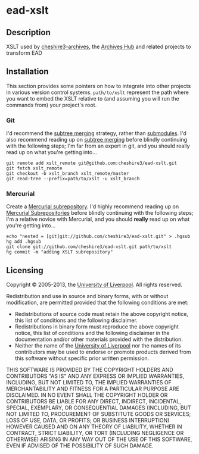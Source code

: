 ead-xslt
========

Description
-----------

XSLT used by [cheshire3-archives][1], the [Archives Hub][2] and related projects to
transform EAD

[1]: https://github.com/cheshire3/cheshire3-archives
[2]: http://archiveshub.ac.uk


Installation
------------

This section provides some pointers on how to integrate into other projects in
various version control systems. `path/to/xslt` represent the path where you
want to embed the XSLT relative to (and assuming you will run the commands from)
your project's root.


### Git


I'd recommend the [subtree merging][3] strategy, rather than [submodules][2].
I'd also recommend reading up on [subtree merging][4] before blindly continuing
with the following steps; I'm far from an expert in git, and you should really
read up on what you're getting into...

```shell
git remote add xslt_remote git@github.com:cheshire3/ead-xslt.git
git fetch xslt_remote
git checkout -b xslt_branch xslt_remote/master
git read-tree --prefix=path/to/xslt -u xslt_branch
```

[3]: http://git-scm.com/book/en/Git-Tools-Subtree-Merging
[4]: http://git-scm.com/book/en/Git-Tools-Submodules


### Mercurial


Create a [Mercurial subrepository][5]. I'd highly recommend reading up on
[Mercurial Subrepositories][5] before blindly continuing with the following
steps; I'm a relative novice with Mercurial, and you should **really** read up
on what you're getting into...

```shell
echo "nested = [git]git://github.com/cheshire3/ead-xslt.git" > .hgsub
hg add .hgsub
git clone git://github.com/cheshire3/ead-xslt.git path/to/xslt
hg commit -m "adding XSLT subrepository" 
```

[5]: http://mercurial.selenic.com/wiki/Subrepository


Licensing
---------

Copyright © 2005-2013, the [University of Liverpool][*]. All rights reserved.

Redistribution and use in source and binary forms, with or without
modification, are permitted provided that the following conditions are
met:

 * Redistributions of source code must retain the above copyright
   notice, this list of conditions and the following disclaimer.
 * Redistributions in binary form must reproduce the above copyright
   notice, this list of conditions and the following disclaimer in the
   documentation and/or other materials provided with the distribution.
 * Neither the name of the [University of Liverpool][*] nor the names of its
   contributors may be used to endorse or promote products derived from
   this software without specific prior written permission.

THIS SOFTWARE IS PROVIDED BY THE COPYRIGHT HOLDERS AND CONTRIBUTORS "AS
IS" AND ANY EXPRESS OR IMPLIED WARRANTIES, INCLUDING, BUT NOT LIMITED
TO, THE IMPLIED WARRANTIES OF MERCHANTABILITY AND FITNESS FOR A
PARTICULAR PURPOSE ARE DISCLAIMED. IN NO EVENT SHALL THE COPYRIGHT
HOLDER OR CONTRIBUTORS BE LIABLE FOR ANY DIRECT, INDIRECT, INCIDENTAL,
SPECIAL, EXEMPLARY, OR CONSEQUENTIAL DAMAGES (INCLUDING, BUT NOT LIMITED
TO, PROCUREMENT OF SUBSTITUTE GOODS OR SERVICES; LOSS OF USE, DATA, OR
PROFITS; OR BUSINESS INTERRUPTION) HOWEVER CAUSED AND ON ANY THEORY OF
LIABILITY, WHETHER IN CONTRACT, STRICT LIABILITY, OR TORT (INCLUDING
NEGLIGENCE OR OTHERWISE) ARISING IN ANY WAY OUT OF THE USE OF THIS
SOFTWARE, EVEN IF ADVISED OF THE POSSIBILITY OF SUCH DAMAGE.


[*]: http://liv.ac.uk

